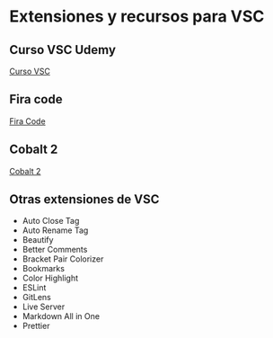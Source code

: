 # Extensiones y recursos para VSC

## Curso VSC Udemy
[Curso VSC](https://www.udemy.com/course/vscode-mejora-tu-velocidad-para-codificar/)

## Fira code
[Fira Code](https://github.com/tonsky/FiraCode)

## Cobalt 2
[Cobalt 2](https://marketplace.visualstudio.com/items?itemName=wesbos.theme-cobalt2)

## Otras extensiones de VSC

- Auto Close Tag
- Auto Rename Tag
- Beautify
- Better Comments
- Bracket Pair Colorizer
- Bookmarks
- Color Highlight
- ESLint
- GitLens
- Live Server
- Markdown All in One
- Prettier
